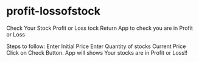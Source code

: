 # profit-lossofstock
Check Your Stock Profit or Loss
tock Return App to check you are in Profit or Loss

Steps to follow:
Enter Initial Price
Enter Quantity of stocks
Current Price
Click on Check Button.
App will shows Your stocks are in Profit or Loss!!
